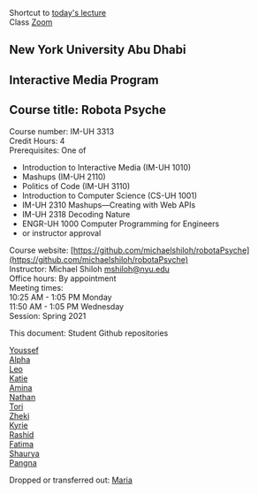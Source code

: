Shortcut to [today's lecture](lectureNotes.md/#todays-lecture)    
Class [Zoom](https://nyu.zoom.us/j/97015960666)  

## New York University Abu Dhabi  
## Interactive Media Program
## Course title: Robota Psyche  
Course number: IM-UH 3313  
Credit Hours: 4       
Prerequisites: One of  
- Introduction to Interactive Media (IM-UH 1010)
- Mashups (IM-UH 2110)
- Politics of Code (IM-UH 3110)
- Introduction to Computer Science (CS-UH 1001)
- IM-UH 2310 Mashups—Creating with Web APIs
- IM-UH 2318 Decoding Nature
- ENGR-UH 1000 Computer Programming for Engineers
- or instructor approval  

Course website:
[https://github.com/michaelshiloh/robotaPsyche](https://github.com/michaelshiloh/robotaPsyche)    
Instructor: Michael Shiloh mshiloh@nyu.edu    
Office hours: By appointment  
Meeting times:        
10:25 AM - 1:05 PM Monday      
11:50 AM - 1:05 PM Wednesday      
Session: Spring 2021     

This document: Student Github repositories

[Youssef](https://github.com/youssef-ahamid/robotaPsyche)    
[Alpha](https://github.com/Alphaam/RobotaPsyche)    
[Leo](https://github.com/leodunadan/RobotaPsyche)    
[Katie](https://github.com/katieferreol/RobotaPsyche)    
[Amina](https://github.com/ak7588/robota_psyche)  
[Nathan](https://github.com/Nathan213/RobotaPsyche)  
[Tori](https://github.com/VMonde14/RobotaPsyche)    
[Zheki](https://github.com/Zheki/RobotaPsyche)  
[Kyrie](https://github.com/Kyrie21323/RobotaPsyche)    
[Rashid](https://github.com/raq217/RobotaPsyche)  
[Fatima](https://github.com/FatimaAlmaazmi/RobotaPsyche)  
[Shaurya](https://github.com/shaurya-io/RobotaPsyche)  
[Pangna](https://github.com/pangnasun/RobotaPsyche)

Dropped or transferred out:
[Maria](https://github.com/mariaalkhaja/RobotaPsyche)  
